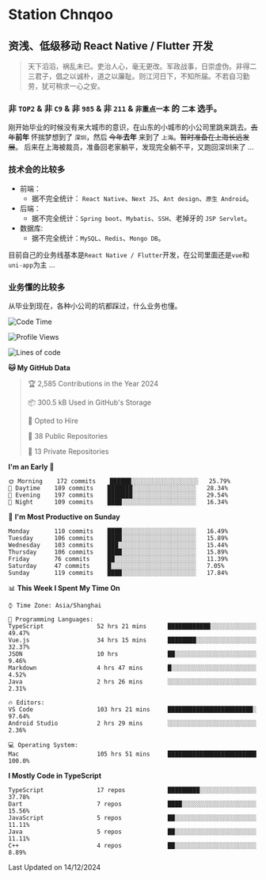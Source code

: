 # Station Chnqoo

## 资浅、低级移动 React Native / Flutter 开发

> 天下滔滔，祸乱未已。吏治人心，毫无更改。军政战事，日崇虚伪。非得二三君子，倡之以诚朴，道之以廉耻。则江河日下，不知所届。不若自习勤劳，犹可稍求一心之安。

### 非 `TOP2` & 非 `C9` & 非 `985` & 非 `211` & `非重点一本` 的 `二本` 选手。

刚开始毕业的时候没有来大城市的意识，在山东的小城市的小公司里跳来跳去。~~去年~~**前年** 怀揣梦想到了 `深圳`，然后 ~~今年~~**去年** 来到了 `上海`。~~暂时准备在上海长远发展~~。
后来在上海被裁员，准备回老家躺平，发现完全躺不平，又跑回深圳来了 ...

### 技术会的比较多

- 前端：
  - 据不完全统计： `React Native`、`Next JS`、`Ant design`、`原生 Android`。
- 后端：
  - 据不完全统计：`Spring boot`、`Mybatis`、`SSH`、老掉牙的 `JSP Servlet`。
- 数据库:
  - 据不完全统计：`MySQL`、`Redis`、`Mongo DB`。

目前自己的业务线基本是`React Native / Flutter`开发，在公司里面还是`vue`和`uni-app`为主 ...

### 业务懂的比较多

从毕业到现在，各种小公司的坑都踩过，什么业务也懂。

<!--START_SECTION:waka-->
![Code Time](http://img.shields.io/badge/Code%20Time-6%2C956%20hrs%2014%20mins-blue)

![Profile Views](http://img.shields.io/badge/Profile%20Views-0-blue)

![Lines of code](https://img.shields.io/badge/From%20Hello%20World%20I%27ve%20Written-506%20Thousand%20lines%20of%20code-blue)

**🐱 My GitHub Data** 

> 🏆 2,585 Contributions in the Year 2024
 > 
> 📦 300.5 kB Used in GitHub's Storage 
 > 
> 💼 Opted to Hire
 > 
> 📜 38 Public Repositories 
 > 
> 🔑 13 Private Repositories  
 > 
**I'm an Early 🐤** 

```text
🌞 Morning    172 commits    ██████░░░░░░░░░░░░░░░░░░░   25.79% 
🌆 Daytime    189 commits    ███████░░░░░░░░░░░░░░░░░░   28.34% 
🌃 Evening    197 commits    ███████░░░░░░░░░░░░░░░░░░   29.54% 
🌙 Night      109 commits    ████░░░░░░░░░░░░░░░░░░░░░   16.34%

```
📅 **I'm Most Productive on Sunday** 

```text
Monday       110 commits    ████░░░░░░░░░░░░░░░░░░░░░   16.49% 
Tuesday      106 commits    ████░░░░░░░░░░░░░░░░░░░░░   15.89% 
Wednesday    103 commits    ███░░░░░░░░░░░░░░░░░░░░░░   15.44% 
Thursday     106 commits    ████░░░░░░░░░░░░░░░░░░░░░   15.89% 
Friday       76 commits     ██░░░░░░░░░░░░░░░░░░░░░░░   11.39% 
Saturday     47 commits     █░░░░░░░░░░░░░░░░░░░░░░░░   7.05% 
Sunday       119 commits    ████░░░░░░░░░░░░░░░░░░░░░   17.84%

```


📊 **This Week I Spent My Time On** 

```text
⌚︎ Time Zone: Asia/Shanghai

💬 Programming Languages: 
TypeScript               52 hrs 21 mins      ████████████░░░░░░░░░░░░░   49.47% 
Vue.js                   34 hrs 15 mins      ████████░░░░░░░░░░░░░░░░░   32.37% 
JSON                     10 hrs              ██░░░░░░░░░░░░░░░░░░░░░░░   9.46% 
Markdown                 4 hrs 47 mins       █░░░░░░░░░░░░░░░░░░░░░░░░   4.52% 
Java                     2 hrs 26 mins       ░░░░░░░░░░░░░░░░░░░░░░░░░   2.31%

🔥 Editors: 
VS Code                  103 hrs 21 mins     ████████████████████████░   97.64% 
Android Studio           2 hrs 29 mins       ░░░░░░░░░░░░░░░░░░░░░░░░░   2.36%

💻 Operating System: 
Mac                      105 hrs 51 mins     █████████████████████████   100.0%

```

**I Mostly Code in TypeScript** 

```text
TypeScript               17 repos            █████████░░░░░░░░░░░░░░░░   37.78% 
Dart                     7 repos             ████░░░░░░░░░░░░░░░░░░░░░   15.56% 
JavaScript               5 repos             ██░░░░░░░░░░░░░░░░░░░░░░░   11.11% 
Java                     5 repos             ██░░░░░░░░░░░░░░░░░░░░░░░   11.11% 
C++                      4 repos             ██░░░░░░░░░░░░░░░░░░░░░░░   8.89%

```



 Last Updated on 14/12/2024
<!--END_SECTION:waka-->

<!---
ChenqiaoStation/ChenqiaoStation is a ✨ special ✨ repository because its `README.md` (this file) appears on your GitHub profile.
You can click the Preview link to take a look at your changes.
--->

